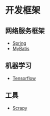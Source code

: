 # 开发框架

## 网络服务框架

* [Spring](WEB/spring.md)
* [MyBatis](WEB/mybatis.md)

## 机器学习

* [Tensorflow](ML/tensorflow.md)

## 工具

* [Scrapy](tools/scrapy.md)
